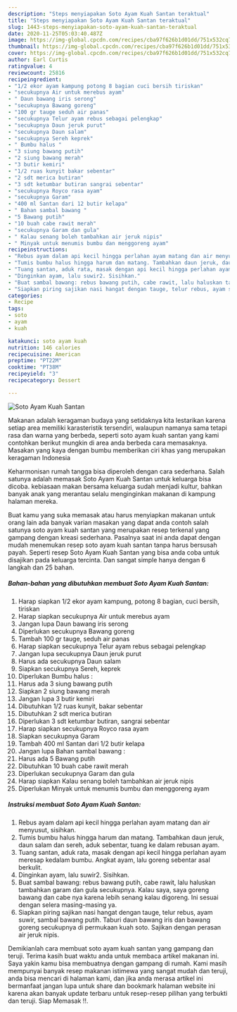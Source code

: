 ```yaml
---
description: "Steps menyiapakan Soto Ayam Kuah Santan teraktual"
title: "Steps menyiapakan Soto Ayam Kuah Santan teraktual"
slug: 1443-steps-menyiapakan-soto-ayam-kuah-santan-teraktual
date: 2020-11-25T05:03:40.487Z
image: https://img-global.cpcdn.com/recipes/cba97f626b1d01dd/751x532cq70/soto-ayam-kuah-santan-foto-resep-utama.jpg
thumbnail: https://img-global.cpcdn.com/recipes/cba97f626b1d01dd/751x532cq70/soto-ayam-kuah-santan-foto-resep-utama.jpg
cover: https://img-global.cpcdn.com/recipes/cba97f626b1d01dd/751x532cq70/soto-ayam-kuah-santan-foto-resep-utama.jpg
author: Earl Curtis
ratingvalue: 4
reviewcount: 25816
recipeingredient:
- "1/2 ekor ayam kampung potong 8 bagian cuci bersih tiriskan"
- "secukupnya Air untuk merebus ayam"
- " Daun bawang iris serong"
- "secukupnya Bawang goreng"
- "100 gr tauge seduh air panas"
- "secukupnya Telur ayam rebus sebagai pelengkap"
- "secukupnya Daun jeruk purut"
- "secukupnya Daun salam"
- "secukupnya Sereh keprek"
- " Bumbu halus "
- "3 siung bawang putih"
- "2 siung bawang merah"
- "3 butir kemiri"
- "1/2 ruas kunyit bakar sebentar"
- "2 sdt merica butiran"
- "3 sdt ketumbar butiran sangrai sebentar"
- "secukupnya Royco rasa ayam"
- "secukupnya Garam"
- "400 ml Santan dari 12 butir kelapa"
- " Bahan sambal bawang "
- "5 Bawang putih"
- "10 buah cabe rawit merah"
- "secukupnya Garam dan gula"
- " Kalau senang boleh tambahkan air jeruk nipis"
- " Minyak untuk menumis bumbu dan menggoreng ayam"
recipeinstructions:
- "Rebus ayam dalam api kecil hingga perlahan ayam matang dan air menyusut, sisihkan."
- "Tumis bumbu halus hingga harum dan matang. Tambahkan daun jeruk, daun salam dan sereh, aduk sebentar, tuang ke dalam rebusan ayam."
- "Tuang santan, aduk rata, masak dengan api kecil hingga perlahan ayam meresap kedalam bumbu. Angkat ayam, lalu goreng sebentar asal berkulit."
- "Dinginkan ayam, lalu suwir2. Sisihkan."
- "Buat sambal bawang: rebus bawang putih, cabe rawit, lalu haluskan tambahkan garam dan gula secukupnya. Kalau saya, saya goreng bawang dan cabe nya karena lebih senang kalau digoreng. Ini sesuai dengan selera masing-masing ya."
- "Siapkan piring sajikan nasi hangat dengan tauge, telur rebus, ayam suwir, sambal bawang putih. Taburi daun bawang iris dan bawang goreng secukupnya di permukaan kuah soto. Sajikan dengan perasan air jeruk nipis."
categories:
- Recipe
tags:
- soto
- ayam
- kuah

katakunci: soto ayam kuah 
nutrition: 146 calories
recipecuisine: American
preptime: "PT22M"
cooktime: "PT38M"
recipeyield: "3"
recipecategory: Dessert

---
```



![Soto Ayam Kuah Santan](https://img-global.cpcdn.com/recipes/cba97f626b1d01dd/751x532cq70/soto-ayam-kuah-santan-foto-resep-utama.jpg)

Makanan adalah keragaman budaya yang setidaknya kita lestarikan karena setiap area memiliki karasteristik tersendiri, walaupun namanya sama tetapi rasa dan warna yang berbeda, seperti soto ayam kuah santan yang kami contohkan berikut mungkin di area anda berbeda cara memasaknya. Masakan yang kaya dengan bumbu memberikan ciri khas yang merupakan keragaman Indonesia

Keharmonisan rumah tangga bisa diperoleh dengan cara sederhana. Salah satunya adalah memasak Soto Ayam Kuah Santan untuk keluarga bisa dicoba. kebiasaan makan bersama keluarga sudah menjadi kultur, bahkan banyak anak yang merantau selalu menginginkan makanan di kampung halaman mereka.



Buat kamu yang suka memasak atau harus menyiapkan makanan untuk orang lain ada banyak varian masakan yang dapat anda contoh salah satunya soto ayam kuah santan yang merupakan resep terkenal yang gampang dengan kreasi sederhana. Pasalnya saat ini anda dapat dengan mudah menemukan resep soto ayam kuah santan tanpa harus bersusah payah.
Seperti resep Soto Ayam Kuah Santan yang bisa anda coba untuk disajikan pada keluarga tercinta. Dan sangat simple hanya dengan 6 langkah dan 25 bahan.


<!--inarticleads1-->

##### Bahan-bahan yang dibutuhkan membuat Soto Ayam Kuah Santan:

1. Harap siapkan 1/2 ekor ayam kampung, potong 8 bagian, cuci bersih, tiriskan
1. Harap siapkan secukupnya Air untuk merebus ayam
1. Jangan lupa  Daun bawang iris serong
1. Diperlukan secukupnya Bawang goreng
1. Tambah 100 gr tauge, seduh air panas
1. Harap siapkan secukupnya Telur ayam rebus sebagai pelengkap
1. Jangan lupa secukupnya Daun jeruk purut
1. Harus ada secukupnya Daun salam
1. Siapkan secukupnya Sereh, keprek
1. Diperlukan  Bumbu halus :
1. Harus ada 3 siung bawang putih
1. Siapkan 2 siung bawang merah
1. Jangan lupa 3 butir kemiri
1. Dibutuhkan 1/2 ruas kunyit, bakar sebentar
1. Dibutuhkan 2 sdt merica butiran
1. Diperlukan 3 sdt ketumbar butiran, sangrai sebentar
1. Harap siapkan secukupnya Royco rasa ayam
1. Siapkan secukupnya Garam
1. Tambah 400 ml Santan dari 1/2 butir kelapa
1. Jangan lupa  Bahan sambal bawang :
1. Harus ada 5 Bawang putih
1. Dibutuhkan 10 buah cabe rawit merah
1. Diperlukan secukupnya Garam dan gula
1. Harap siapkan  Kalau senang boleh tambahkan air jeruk nipis
1. Diperlukan  Minyak untuk menumis bumbu dan menggoreng ayam




<!--inarticleads2-->

##### Instruksi membuat  Soto Ayam Kuah Santan:

1. Rebus ayam dalam api kecil hingga perlahan ayam matang dan air menyusut, sisihkan.
1. Tumis bumbu halus hingga harum dan matang. Tambahkan daun jeruk, daun salam dan sereh, aduk sebentar, tuang ke dalam rebusan ayam.
1. Tuang santan, aduk rata, masak dengan api kecil hingga perlahan ayam meresap kedalam bumbu. Angkat ayam, lalu goreng sebentar asal berkulit.
1. Dinginkan ayam, lalu suwir2. Sisihkan.
1. Buat sambal bawang: rebus bawang putih, cabe rawit, lalu haluskan tambahkan garam dan gula secukupnya. Kalau saya, saya goreng bawang dan cabe nya karena lebih senang kalau digoreng. Ini sesuai dengan selera masing-masing ya.
1. Siapkan piring sajikan nasi hangat dengan tauge, telur rebus, ayam suwir, sambal bawang putih. Taburi daun bawang iris dan bawang goreng secukupnya di permukaan kuah soto. Sajikan dengan perasan air jeruk nipis.




Demikianlah cara membuat soto ayam kuah santan yang gampang dan teruji. Terima kasih buat waktu anda untuk membaca artikel makanan ini. Saya yakin kamu bisa membuatnya dengan gampang di rumah. Kami masih mempunyai banyak resep makanan istimewa yang sangat mudah dan teruji, anda bisa mencari di halaman kami, dan jika anda merasa artikel ini bermanfaat jangan lupa untuk share dan bookmark halaman website ini karena akan banyak update terbaru untuk resep-resep pilihan yang terbukti dan teruji. Siap Memasak !!. 
